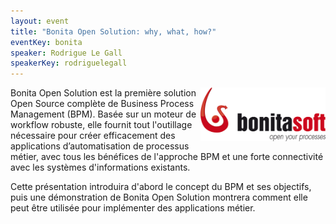```yaml
---
layout: event
title: "Bonita Open Solution: why, what, how?" 
eventKey: bonita
speaker: Rodrigue Le Gall
speakerKey: rodriguelegall
---
```

<img align="right" src="/images/events/bonitasoft-logo.png" width="200px" class="margin-logo" alt="Bonita"/>

Bonita Open Solution est la première solution Open Source complète de Business Process Management (BPM). 
Basée sur un moteur de workflow robuste, elle fournit tout l'outillage nécessaire pour créer efficacement des applications d’automatisation de processus métier, avec tous les bénéfices de l'approche BPM et une forte connectivité avec les systèmes d'informations existants.

Cette présentation introduira d'abord le concept du BPM et ses objectifs, puis une démonstration de Bonita Open Solution montrera comment elle peut être utilisée pour implémenter des applications métier. 
